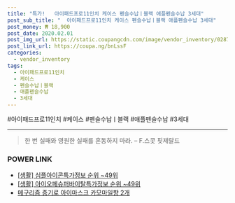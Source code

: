 ```yaml
--- 
title: "특가!   아이패드프로11인치 케이스 펜슬수납ㅣ블랙 애플펜슬수납 3세대" 
post_sub_title: "  아이패드프로11인치 케이스 펜슬수납ㅣ블랙 애플펜슬수납 3세대" 
post_money: ₩ 18,900 
post_date: 2020.02.01 
post_img_url: https://static.coupangcdn.com/image/vendor_inventory/0287/5f04caa9c869989111aef793dea18ff1450c2543215d91a2be6076dd0d03.jpg 
post_link_url: https://coupa.ng/bnLssF 
categories: 
  - vendor_inventory 
tags: 
  - 아이패드프로11인치 
  - 케이스 
  - 펜슬수납ㅣ블랙 
  - 애플펜슬수납 
  - 3세대 
--- 
```

  #아이패드프로11인치 #케이스 #펜슬수납ㅣ블랙 #애플펜슬수납 #3세대 
<hr> 

> 한 번 실패와 영원한 실패를 혼동하지 마라. – F.스콧 핏제랄드 


### POWER LINK

* <a href="https://blog.naver.com/sakai111/221773510826" target="_blank"> [생활] 심플아이콘특가정보 순위 ~49위</a>
* <a href="https://blog.naver.com/sakai111/221773942553" target="_blank"> [생활] 아이오페슈퍼바이탈특가정보 순위 ~49위</a>
* <a href="https://blog.naver.com/fasyy4321/221790348637" target="_blank">메구리즘 증기로 아이마스크 카모마일향 2개</a>
